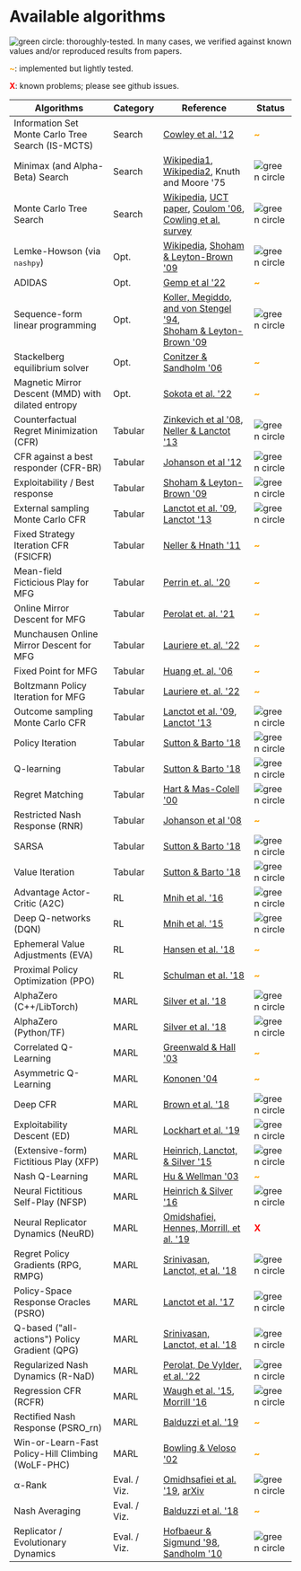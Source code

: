 # Available algorithms

![](_static/green_circ10.png "green circle"): thoroughly-tested. In many cases,
we verified against known values and/or reproduced results from papers.

<font color="orange"><b>~</b></font>: implemented but lightly tested.

<font color="red"><b>X</b></font>: known problems; please see github issues.

Algorithms                                         | Category     | Reference                                                                                                                                                                                                                                                                                                       | Status
-------------------------------------------------- | ------------ | --------------------------------------------------------------------------------------------------------------------------------------------------------------------------------------------------------------------------------------------------------------------------------------------------------------- | ------
Information Set Monte Carlo Tree Search (IS-MCTS)  | Search       | [Cowley et al. '12](https://ieeexplore.ieee.org/abstract/document/6203567)                                                                                                                                                                                                                                      | <font color="orange"><b>~</b></font>
Minimax (and Alpha-Beta) Search                    | Search       | [Wikipedia1](https://en.wikipedia.org/wiki/Minimax#Minimax_algorithm_with_alternate_moves), [Wikipedia2](https://en.wikipedia.org/wiki/Alpha%E2%80%93beta_pruning), Knuth and Moore '75                                                                                                                         | ![](_static/green_circ10.png "green circle")
Monte Carlo Tree Search                            | Search       | [Wikipedia](https://en.wikipedia.org/wiki/Monte_Carlo_tree_search), [UCT paper](http://ggp.stanford.edu/readings/uct.pdf), [Coulom '06](https://hal.inria.fr/inria-00116992/document), [Cowling et al. survey](http://www.incompleteideas.net/609%20dropbox/other%20readings%20and%20resources/MCTS-survey.pdf) | ![](_static/green_circ10.png "green circle")
Lemke-Howson (via <tt>nashpy</tt>)                 | Opt.         | [Wikipedia](https://en.wikipedia.org/wiki/Lemke%E2%80%93Howson_algorithm), [Shoham &amp; Leyton-Brown '09](http://masfoundations.org/)                                                                                                                                                                          | ![](_static/green_circ10.png "green circle")
ADIDAS                                             | Opt.         | [Gemp et al '22](https://arxiv.org/abs/2106.01285)                                                                                                                                                                                                                                                              | <font color="orange"><b>~</b></font>
Sequence-form linear programming                   | Opt.         | [Koller, Megiddo, and von Stengel '94](http://theory.stanford.edu/~megiddo/pdf/stoc94.pdf), <br> [Shoham &amp; Leyton-Brown '09](http://masfoundations.org/)                                                                                                                                                    | ![](_static/green_circ10.png "green circle")
Stackelberg equilibrium solver                     | Opt.         | [Conitzer &amp; Sandholm '06](https://users.cs.duke.edu/~conitzer/commitEC06.pdf)                                                                                                                                                                                                                               | <font color="orange"><b>~</b></font>
Magnetic Mirror Descent (MMD) with dilated entropy | Opt.         | [Sokota et al. '22](https://arxiv.org/abs/2206.05825)                                                                                                                                                                                                                                                           | <font color="orange"><b>~</b></font>
Counterfactual Regret Minimization (CFR)           | Tabular      | [Zinkevich et al '08](https://poker.cs.ualberta.ca/publications/NIPS07-cfr.pdf), [Neller &amp; Lanctot '13](http://modelai.gettysburg.edu/2013/cfr/cfr.pdf)                                                                                                                                                     | ![](_static/green_circ10.png "green circle")
CFR against a best responder (CFR-BR)              | Tabular      | [Johanson et al '12](https://poker.cs.ualberta.ca/publications/AAAI12-cfrbr.pdf)                                                                                                                                                                                                                                | ![](_static/green_circ10.png "green circle")
Exploitability / Best response                     | Tabular      | [Shoham &amp; Leyton-Brown '09](http://masfoundations.org/)                                                                                                                                                                                                                                                     | ![](_static/green_circ10.png "green circle")
External sampling Monte Carlo CFR                  | Tabular      | [Lanctot et al. '09](http://mlanctot.info/files/papers/nips09mccfr.pdf), [Lanctot '13](http://mlanctot.info/files/papers/PhD_Thesis_MarcLanctot.pdf)                                                                                                                                                            | ![](_static/green_circ10.png "green circle")
Fixed Strategy Iteration CFR (FSICFR)              | Tabular      | [Neller &amp; Hnath '11](https://cupola.gettysburg.edu/csfac/2/)                                                                                                                                                                                                                                                | <font color="orange"><b>~</b></font>
Mean-field Ficticious Play for MFG                 | Tabular      | [Perrin et. al. '20](https://arxiv.org/abs/2007.03458)                                                                                                                                                                                                                                                          | <font color="orange"><b>~</b></font>
Online Mirror Descent for MFG                      | Tabular      | [Perolat et. al. '21](https://arxiv.org/abs/2103.00623)                                                                                                                                                                                                                                                         | <font color="orange"><b>~</b></font>
Munchausen Online Mirror Descent for MFG           | Tabular      | [Lauriere et. al. '22](https://arxiv.org/pdf/2203.11973)                                                                                                                                                                                                                                                        | <font color="orange"><b>~</b></font>
Fixed Point for MFG                                | Tabular      | [Huang et. al. '06](https://zbmath.org/?q=an:1136.91349)                                                                                                                                                                                                                                                        | <font color="orange"><b>~</b></font>
Boltzmann Policy Iteration for MFG                 | Tabular      | [Lauriere et. al. '22](https://arxiv.org/pdf/2203.11973)                                                                                                                                                                                                                                                        | <font color="orange"><b>~</b></font>
Outcome sampling Monte Carlo CFR                   | Tabular      | [Lanctot et al. '09](http://mlanctot.info/files/papers/nips09mccfr.pdf), [Lanctot '13](http://mlanctot.info/files/papers/PhD_Thesis_MarcLanctot.pdf)                                                                                                                                                            | ![](_static/green_circ10.png "green circle")
Policy Iteration                                   | Tabular      | [Sutton &amp; Barto '18](http://incompleteideas.net/book/the-book-2nd.html)                                                                                                                                                                                                                                     | ![](_static/green_circ10.png "green circle")
Q-learning                                         | Tabular      | [Sutton &amp; Barto '18](http://incompleteideas.net/book/the-book-2nd.html)                                                                                                                                                                                                                                     | ![](_static/green_circ10.png "green circle")
Regret Matching                                    | Tabular      | [Hart &amp; Mas-Colell '00](https://onlinelibrary.wiley.com/doi/abs/10.1111/1468-0262.00153)                                                                                                                                                                                                                    | ![](_static/green_circ10.png "green circle")
Restricted Nash Response (RNR)                     | Tabular      | [Johanson et al '08](http://johanson.ca/publications/poker/2007-nips-rnash/2007-nips-rnash.html)                                                                                                                                                                                                                | <font color="orange"><b>~</b></font>
SARSA                                              | Tabular      | [Sutton &amp; Barto '18](http://incompleteideas.net/book/the-book-2nd.html)                                                                                                                                                                                                                                     | ![](_static/green_circ10.png "green circle")
Value Iteration                                    | Tabular      | [Sutton &amp; Barto '18](http://incompleteideas.net/book/the-book-2nd.html)                                                                                                                                                                                                                                     | ![](_static/green_circ10.png "green circle")
Advantage Actor-Critic (A2C)                       | RL           | [Mnih et al. '16](https://arxiv.org/abs/1602.01783)                                                                                                                                                                                                                                                             | ![](_static/green_circ10.png "green circle")
Deep Q-networks (DQN)                              | RL           | [Mnih et al. '15](https://www.nature.com/articles/nature14236)                                                                                                                                                                                                                                                  | ![](_static/green_circ10.png "green circle")
Ephemeral Value Adjustments (EVA)                  | RL           | [Hansen et al. '18](https://arxiv.org/abs/1810.08163)                                                                                                                                                                                                                                                           | <font color="orange"><b>~</b></font>
Proximal Policy Optimization (PPO)                 | RL           | [Schulman et al. '18](https://arxiv.org/abs/1707.06347)                                                                                                                                                                                                                                                         | <font color="orange"><b>~</b></font>
AlphaZero (C++/LibTorch)                           | MARL         | [Silver et al. '18](https://science.sciencemag.org/content/362/6419/1140)                                                                                                                                                                                                                                       | ![](_static/green_circ10.png "green circle")
AlphaZero (Python/TF)                              | MARL         | [Silver et al. '18](https://science.sciencemag.org/content/362/6419/1140)                                                                                                                                                                                                                                       | ![](_static/green_circ10.png "green circle")
Correlated Q-Learning                              | MARL         | [Greenwald &amp; Hall '03](https://www.aaai.org/Papers/ICML/2003/ICML03-034.pdf)                                                                                                                                                                                                                                | <font color="orange"><b>~</b></font>
Asymmetric Q-Learning                              | MARL         | [Kononen '04](https://citeseerx.ist.psu.edu/viewdoc/download?doi=10.1.1.101.9458&rep=rep1&type=pdf)                                                                                                                                                                                                             | <font color="orange"><b>~</b></font>
Deep CFR                                           | MARL         | [Brown et al. '18](https://arxiv.org/abs/1811.00164)                                                                                                                                                                                                                                                            | ![](_static/green_circ10.png "green circle")
Exploitability Descent (ED)                        | MARL         | [Lockhart et al. '19](https://arxiv.org/abs/1903.05614)                                                                                                                                                                                                                                                         | ![](_static/green_circ10.png "green circle")
(Extensive-form) Fictitious Play (XFP)             | MARL         | [Heinrich, Lanctot, &amp; Silver '15](http://proceedings.mlr.press/v37/heinrich15.pdf)                                                                                                                                                                                                                          | ![](_static/green_circ10.png "green circle")
Nash Q-Learning                                    | MARL         | [Hu &amp; Wellman '03](https://www.jmlr.org/papers/volume4/hu03a/hu03a.pdf)                                                                                                                                                                                                                                     | <font color="orange"><b>~</b></font>
Neural Fictitious Self-Play (NFSP)                 | MARL         | [Heinrich &amp; Silver '16](https://arxiv.org/abs/1603.01121)                                                                                                                                                                                                                                                   | ![](_static/green_circ10.png "green circle")
Neural Replicator Dynamics (NeuRD)                 | MARL         | [Omidshafiei, Hennes, Morrill, et al. '19](https://arxiv.org/abs/1906.00190)                                                                                                                                                                                                                                    | <font color="red"><b>X</b></font>
Regret Policy Gradients (RPG, RMPG)                | MARL         | [Srinivasan, Lanctot, et al. '18](https://arxiv.org/abs/1810.09026)                                                                                                                                                                                                                                             | ![](_static/green_circ10.png "green circle")
Policy-Space Response Oracles (PSRO)               | MARL         | [Lanctot et al. '17](https://arxiv.org/abs/1711.00832)                                                                                                                                                                                                                                                          | ![](_static/green_circ10.png "green circle")
Q-based ("all-actions") Policy Gradient (QPG)      | MARL         | [Srinivasan, Lanctot, et al. '18](https://arxiv.org/abs/1810.09026)                                                                                                                                                                                                                                             | ![](_static/green_circ10.png "green circle")
Regularized Nash Dynamics (R-NaD)                  | MARL         | [Perolat, De Vylder, et al. '22](https://arxiv.org/abs/2206.15378)                                                                                                                                                                                                                                              | ![](_static/green_circ10.png "green circle")
Regression CFR (RCFR)                              | MARL         | [Waugh et al. '15](https://arxiv.org/abs/1411.7974), [Morrill '16](https://poker.cs.ualberta.ca/publications/Morrill_Dustin_R_201603_MSc.pdf)                                                                                                                                                                   | ![](_static/green_circ10.png "green circle")
Rectified Nash Response (PSRO_rn)                  | MARL         | [Balduzzi et al. '19](https://arxiv.org/abs/1901.08106)                                                                                                                                                                                                                                                         | <font color="orange"><b>~</b></font>
Win-or-Learn-Fast Policy-Hill Climbing (WoLF-PHC)  | MARL         | [Bowling &amp; Veloso '02](https://www.sciencedirect.com/science/article/pii/S0004370202001212)                                                                                                                                                                                                                 | <font color="orange"><b>~</b></font>
&alpha;-Rank                                       | Eval. / Viz. | [Omidhsafiei et al. '19](https://www.nature.com/articles/s41598-019-45619-9), [arXiv](https://arxiv.org/abs/1903.01373)                                                                                                                                                                                         | ![](_static/green_circ10.png "green circle")
Nash Averaging                                     | Eval. / Viz. | [Balduzzi et al. '18](https://arxiv.org/abs/1806.02643)                                                                                                                                                                                                                                                         | <font color="orange"><b>~</b></font>
Replicator / Evolutionary Dynamics                 | Eval. / Viz. | [Hofbaeur &amp; Sigmund '98](https://www.cambridge.org/core/books/evolutionary-games-and-population-dynamics/A8D94EBE6A16837E7CB3CED24E1948F8), [Sandholm '10](https://mitpress.mit.edu/books/population-games-and-evolutionary-dynamics)                                                                       | ![](_static/green_circ10.png "green circle")
